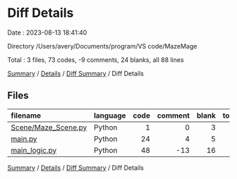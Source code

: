 # Diff Details

Date : 2023-08-13 18:41:40

Directory /Users/avery/Documents/program/VS code/MazeMage

Total : 3 files,  73 codes, -9 comments, 24 blanks, all 88 lines

[Summary](results.md) / [Details](details.md) / [Diff Summary](diff.md) / Diff Details

## Files
| filename | language | code | comment | blank | total |
| :--- | :--- | ---: | ---: | ---: | ---: |
| [Scene/Maze_Scene.py](/Scene/Maze_Scene.py) | Python | 1 | 0 | 3 | 4 |
| [main.py](/main.py) | Python | 24 | 4 | 5 | 33 |
| [main_logic.py](/main_logic.py) | Python | 48 | -13 | 16 | 51 |

[Summary](results.md) / [Details](details.md) / [Diff Summary](diff.md) / Diff Details